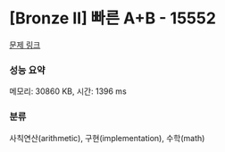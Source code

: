# [Bronze II] 빠른 A+B - 15552 

[문제 링크](https://www.acmicpc.net/problem/15552) 

### 성능 요약

메모리: 30860 KB, 시간: 1396 ms

### 분류

사칙연산(arithmetic), 구현(implementation), 수학(math)

